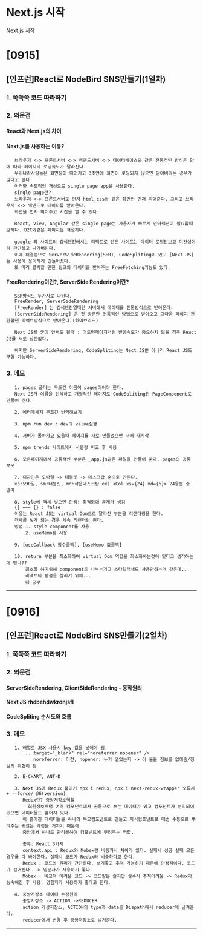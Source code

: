 # Next.js 시작
Next.js 시작
# [0915]
## [인프런]React로 NodeBird SNS만들기(1일차)
### 1. 쭉쭉쭉 코드 따라하기
### 2. 의문점
#### React와 Next.js의 차이
#### Next.js를 사용하는 이유?
       브라우저 <-> 프론트서버 <-> 백엔드서버 <-> 데이터베이스와 같은 전통적인 방식은 양에 따라 페이지의 로딩속도가 달라진다.
       우리나라사람들은 화면창이 띄어지고 3초안에 화면이 로딩되지 않으면 닫아버리는 경우가 많다고 한다.
       이러한 속도적인 개선으로 single page app을 사용한다.
       single page란?
       브라우저 <-> 프론트서버로 먼저 html,css와 같은 화면만 먼저 띄어준다. 그리고 브라우저 <-> 백엔드로 데이터를 받아온다.
       화면을 먼저 띄어주고 시간을 벌 수 있다.
       
       React, View, Angular 같은 single page는 사용자가 빠르게 인터렉션이 필요할때 강하다. B2C와같은 페이지는 적절하다.
       
       google 외 사이트의 검색엔진에서는 리액트로 만든 사이트는 데이터 로딩만보고 미완성이라 판단하고 나가버린다.
       이에 해결법으로 ServerSideRendering(SSR), CodeSpliting이 있고 [Next JS]는 사용에 용이하게 만들어졌다.
       또 미리 클릭할 만한 링크의 데이터를 받아주는 FreeFetching기능도 있다.
        
        
         
#### FreeRendering이란?, ServerSide Rendering이란?
       SSR방식도 두가지로 나뉜다.
       FreeRender, ServerSideRendering    
       [FreeRender] 는 검색엔진일때만 서버에서 데이터를 전통방식으로 받아온다.
       [ServerSideRendering] 은 첫 방문만 전통적인 방법으로 받아오고 그다음 페이지 전환할땐 리액트방식으로 받아온다.(하이브리드)
        
       Next JS를 굳이 안써도 될때 : 어드민페이지처럼 반응속도가 중요하지 않을 경우 React JS를 써도 상관없다.
       
       하지만 ServerSideRendering, CodeSpliting는 Nect JS뿐 아니라 React JS도 구현 가능하다.

### 3. 메모
       1. pages 폴더는 무조건 이름이 pages이어야 한다. 
       Next JS가 이름을 인식하고 개별적인 페이지로 CodeSpliting된 PageComponent로 만들어 준다.
       
       2. 에러메세지 무조건 번역해보기
       
       3. npm run dev : dev의 value실행
       
       4. 서버가 돌아가고 있을때 페이지를 새로 만들었으면 서버 재시작
       
       5. npm trends 사이트에서 사용량 비교 후 사용
       
       6. 모든페이지에서 공통적인 부분은 _app.js같은 파일을 만들어 준다. pages의 공통 부모
       
       7. 디자인은 모바일 -> 태블릿 -> 데스크탑 순으로 만든다. 
       xs:모바일, sm:태블릿, md:작은데스크탑 ex) <Col xs={24} md={6}> 24등분 중 얼마
       
       8. style에 객체 넣으면 안됨! 최적화에 문제가 생김
       {} === {} : false
       이유는 React JS는 virtual Dom으로 달라진 부분을 리랜더링을 한다.
       객체를 넣게 되는 경우 계속 리랜더링 된다.
       방법 1. style-component를 사용
           2. useMemo를 사용
           
       9. [useCallback 함수콜백], [useMemo 값콜백]
       
       10. return 부분을 최소화하여 virtual Dom 역할을 최소화하는것이 맞다고 생각하는데 맞나??
           최소화 하기위해 component로 나누는거고 스타일객체도 사용안하는거 같은데...
           리액트의 장점을 살리기 위해...
           더 공부
           
---           
       
# [0916]
## [인프런]React로 NodeBird SNS만들기(2일차)
### 1. 쭉쭉쭉 코드 따라하기
### 2. 의문점
#### ServerSideRendering, ClientSideRendering - 동작원리
#### Next JS rhdbehdwkrdnjsfl
#### CodeSpliting 순서도와 흐름
### 3. 메모
       1. 배열로 JSX 사용시 key 값을 넣어야 됨.
          ... target="_blank" rel="noreferrer nopener" />
              noreferrer: 이전, nopener: 누가 열었는지 -> 이 둘을 정보를 없애줌/정보의 위협이 됨
              
       2. E-CHART, ANT-D
       
       3. Next JS에 Redux 붙이기 npx i redux, npx i next-redux-wrapper 오류시 + --force/ @6(version)
          Redux란? 중앙저장소역할
          - 회원정보처럼 여러 컴포넌트에서 공통으로 쓰는 데이터가 있고 컴포넌트가 분리되어 있으면 데이터들도 흩어져 있다.
          이 흩어진 데이터들을 하나의 부모컴포넌트로 만들고 자식컴포넌트로 매번 수동으로 뿌려주는 귀찮은 과정을 거치기 때문에
          중앙에서 하나로 관리를하여 컴포넌트에 뿌려주는 역할.
          
          종류: React 3가지 
          context.api : Redux와 Mobex랑 비동기시 차이가 있다. 실패시 성공 실패 모든경우를 다 봐야한다. 실패시 코드가 Redux와 비슷하다고 한다.
          Redux : 코드의 원리가 간단하다. 보기좋고 추적 가능하기 때문에 안정적이다. 코드가 길어진다. -> 입문자가 사용하기 좋다.
          Mobex : 비교적 어려운 코드 -> 코드량은 줄지만 실수시 추적어려움 -> Redux가 능숙해진 후 사용, 경험자가 사용하기 좋다고 한다.
          
       4. 중앙저장소 데이터 수정원리
          중앙저장소 -> ACTION ->REDUCER
          action 가상저장소, ACTION의 type과 data를 Dispath해서 reducer에 넘겨준다. 
          reducer에서 변경 후 중앙저장소로 넘겨준다.
       
---       
       
